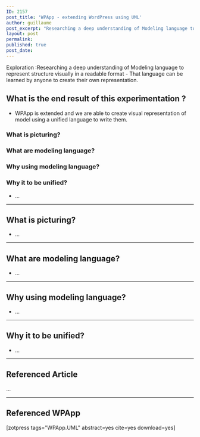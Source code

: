 ```yaml
---
ID: 2157
post_title: 'WPApp - extending WordPress using UML'
author: guillaume
post_excerpt: "Researching a deep understanding of Modeling language to represent structure visually in a readable format - That language can be learned by anyone to create their own representation."
layout: post
permalink: 
published: true
post_date: 
---
```

<!-- wp:paragraph -->

Exploration :Researching a deep understanding of Modeling language to represent structure visually in a readable format - That language can be learned by anyone to create their own representation.

<!-- /wp:paragraph -->

<!-- wp:heading -->

## What is the end result of this experimentation ?
* WPApp is extended and we are able to create visual representation of model using a unified language to write them.

<!-- /wp:heading -->

<!-- wp:more -->

<!--more-->

<!-- /wp:more -->

<!-- wp:heading {"level":2} -->

### What is picturing?

### What are modeling language?

### Why using modeling language?

### Why it to be unified?

<!-- /wp:heading -->

<!-- wp:list -->

*   ...

<!-- /wp:list -->

<!-- wp:separator -->

<hr class="wp-block-separator" />

<!-- /wp:separator -->

<!-- wp:heading {"level":2} -->

## What is picturing?

<!-- /wp:heading -->

<!-- wp:list -->

*   ...

<!-- /wp:list -->

<!-- wp:separator -->

<hr class="wp-block-separator" />

<!-- /wp:separator -->

<!-- wp:heading {"level":2} -->

## What are modeling language?

<!-- /wp:heading -->

<!-- wp:list -->

*   ...

<!-- /wp:list -->

<!-- wp:separator -->

<hr class="wp-block-separator" />

<!-- /wp:separator -->

<!-- wp:heading {"level":2} -->

## Why using modeling language?

<!-- /wp:heading -->

<!-- wp:list -->

*   ...

<!-- /wp:list -->

<!-- wp:separator -->

<hr class="wp-block-separator" />

<!-- /wp:separator -->

<!-- wp:heading {"level":2} -->

## Why it to be unified?

<!-- /wp:heading -->

<!-- wp:list -->

*   ...

<!-- /wp:list -->

<!-- wp:separator -->

<hr class="wp-block-separator" />

<!-- /wp:separator -->

<!-- wp:heading -->

## Referenced Article

<!-- /wp:heading -->

<!-- wp:paragraph -->
...

<!-- /wp:paragraph -->

<!-- wp:separator -->

<hr class="wp-block-separator" />

<!-- /wp:separator -->

<!-- wp:heading -->

## Referenced WPApp

<!-- /wp:heading -->

<!-- wp:paragraph -->

[zotpress tags="WPApp.UML" abstract=yes cite=yes download=yes]

<!-- /wp:paragraph -->